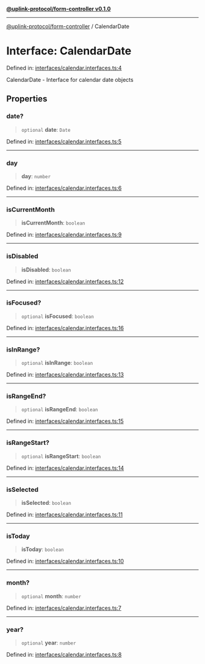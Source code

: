 [**@uplink-protocol/form-controller v0.1.0**](../README.md)

***

[@uplink-protocol/form-controller](../globals.md) / CalendarDate

# Interface: CalendarDate

Defined in: [interfaces/calendar.interfaces.ts:4](https://github.com/jmkcoder/uplink-protocol-calendar/blob/37dc792b8a1827808b6d945b0ed3805e9835a62c/src/interfaces/calendar.interfaces.ts#L4)

CalendarDate - Interface for calendar date objects

## Properties

### date?

> `optional` **date**: `Date`

Defined in: [interfaces/calendar.interfaces.ts:5](https://github.com/jmkcoder/uplink-protocol-calendar/blob/37dc792b8a1827808b6d945b0ed3805e9835a62c/src/interfaces/calendar.interfaces.ts#L5)

***

### day

> **day**: `number`

Defined in: [interfaces/calendar.interfaces.ts:6](https://github.com/jmkcoder/uplink-protocol-calendar/blob/37dc792b8a1827808b6d945b0ed3805e9835a62c/src/interfaces/calendar.interfaces.ts#L6)

***

### isCurrentMonth

> **isCurrentMonth**: `boolean`

Defined in: [interfaces/calendar.interfaces.ts:9](https://github.com/jmkcoder/uplink-protocol-calendar/blob/37dc792b8a1827808b6d945b0ed3805e9835a62c/src/interfaces/calendar.interfaces.ts#L9)

***

### isDisabled

> **isDisabled**: `boolean`

Defined in: [interfaces/calendar.interfaces.ts:12](https://github.com/jmkcoder/uplink-protocol-calendar/blob/37dc792b8a1827808b6d945b0ed3805e9835a62c/src/interfaces/calendar.interfaces.ts#L12)

***

### isFocused?

> `optional` **isFocused**: `boolean`

Defined in: [interfaces/calendar.interfaces.ts:16](https://github.com/jmkcoder/uplink-protocol-calendar/blob/37dc792b8a1827808b6d945b0ed3805e9835a62c/src/interfaces/calendar.interfaces.ts#L16)

***

### isInRange?

> `optional` **isInRange**: `boolean`

Defined in: [interfaces/calendar.interfaces.ts:13](https://github.com/jmkcoder/uplink-protocol-calendar/blob/37dc792b8a1827808b6d945b0ed3805e9835a62c/src/interfaces/calendar.interfaces.ts#L13)

***

### isRangeEnd?

> `optional` **isRangeEnd**: `boolean`

Defined in: [interfaces/calendar.interfaces.ts:15](https://github.com/jmkcoder/uplink-protocol-calendar/blob/37dc792b8a1827808b6d945b0ed3805e9835a62c/src/interfaces/calendar.interfaces.ts#L15)

***

### isRangeStart?

> `optional` **isRangeStart**: `boolean`

Defined in: [interfaces/calendar.interfaces.ts:14](https://github.com/jmkcoder/uplink-protocol-calendar/blob/37dc792b8a1827808b6d945b0ed3805e9835a62c/src/interfaces/calendar.interfaces.ts#L14)

***

### isSelected

> **isSelected**: `boolean`

Defined in: [interfaces/calendar.interfaces.ts:11](https://github.com/jmkcoder/uplink-protocol-calendar/blob/37dc792b8a1827808b6d945b0ed3805e9835a62c/src/interfaces/calendar.interfaces.ts#L11)

***

### isToday

> **isToday**: `boolean`

Defined in: [interfaces/calendar.interfaces.ts:10](https://github.com/jmkcoder/uplink-protocol-calendar/blob/37dc792b8a1827808b6d945b0ed3805e9835a62c/src/interfaces/calendar.interfaces.ts#L10)

***

### month?

> `optional` **month**: `number`

Defined in: [interfaces/calendar.interfaces.ts:7](https://github.com/jmkcoder/uplink-protocol-calendar/blob/37dc792b8a1827808b6d945b0ed3805e9835a62c/src/interfaces/calendar.interfaces.ts#L7)

***

### year?

> `optional` **year**: `number`

Defined in: [interfaces/calendar.interfaces.ts:8](https://github.com/jmkcoder/uplink-protocol-calendar/blob/37dc792b8a1827808b6d945b0ed3805e9835a62c/src/interfaces/calendar.interfaces.ts#L8)
